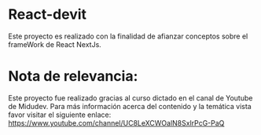 # React-devit

Este proyecto es realizado con la finalidad de afianzar conceptos sobre el frameWork de React NextJs. 

# Nota de relevancia: 
Este proyecto fue realizado gracias al curso dictado en el canal de Youtube de Midudev.
Para más información acerca del contenido y la temática vista favor visitar el siguiente enlace: https://www.youtube.com/channel/UC8LeXCWOalN8SxlrPcG-PaQ
